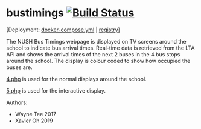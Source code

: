 # bustimings [![Build Status](https://appventure.nushigh.edu.sg:8000/api/badges/appventure-nush/bustimings/status.svg)](https://appventure.nushigh.edu.sg:8000/appventure-nush/bustimings)

\[Deployment: [docker-compose.yml](https://github.com/appventure-nush/infrastructure/blob/master/setup-scripts/main-bustimings.yml) | [registry](https://appventure.nushigh.edu.sg/registry/#/bustimings)\]

The NUSH Bus Timings webpage is displayed on TV screens around the school to indicate bus arrival times. Real-time data is retrieved from the LTA API and shows the arrival times of the next 2 buses in the 4 bus stops around the school. The display is colour coded to show how occupied the buses are.

[4.php](4.php) is used for the normal displays around the school.

[5.php](5.php) is used for the interactive display.

Authors:
- Wayne Tee 2017
- Xavier Oh 2019
